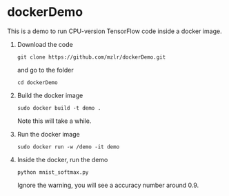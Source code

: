 # dockerDemo
This is a demo to run CPU-version TensorFlow code inside a docker image. 

1. Download the code
    ```
    git clone https://github.com/mzlr/dockerDemo.git
    ```
    and go to the folder 
    ```
    cd dockerDemo
    ```
  
2. Build the docker image 
    ```
    sudo docker build -t demo .
    ```
    Note this will take a while.
3. Run the docker image 
    ```
    sudo docker run -w /demo -it demo
    ```
4. Inside the docker, run the demo 
    ```
    python mnist_softmax.py
    ```
   Ignore the warning, you will see a accuracy number around 0.9. 
